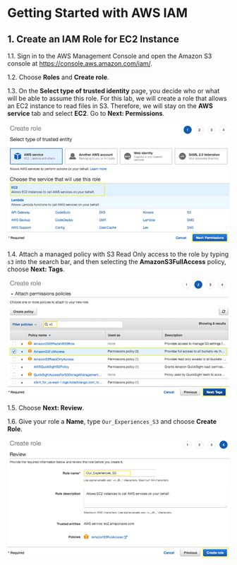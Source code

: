 # Getting Started with AWS IAM

## 1. Create an IAM Role for EC2 Instance

1.1\.	Sign in to the AWS Management Console and open the Amazon S3 console at https://console.aws.amazon.com/iam/.

1.2\.	Choose **Roles** and **Create role**.

1.3\.	On the **Select type of trusted identity** page, you decide who or what will be able to assume this role. For this lab, we will create a role that allows an EC2 instance to read files in S3. Therefore, we will stay on the **AWS service** tab and select **EC2**. Go to **Next: Permissions**.

![IAM Role Service](images/iam-role-service.png)

1.4\.	Attach a managed policy with S3 Read Only access to the role by typing `s3` into the search bar, and then selecting the **AmazonS3FullAccess** policy, choose **Next: Tags**.

![IAM Choose Policy](images/iam-choose-policy.png)

1.5\.	Choose **Next: Review**.

1.6\.	Give your role a **Name**, type `Our_Experiences_S3` and choose **Create Role**.

![IAM Create Role](images/iam-create-role.png)